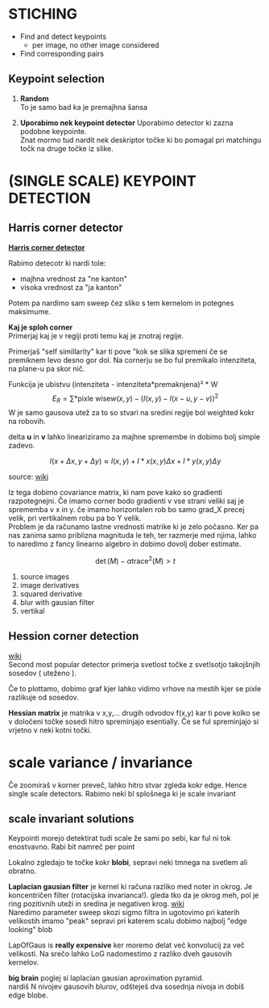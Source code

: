 # STICHING

- Find and detect keypoints
  - per image, no other image considered
- Find corresponding pairs

## Keypoint selection

1. **Random**  
   To je samo bad ka je premajhna šansa

2. **Uporabimo nek keypoint detector**
   Uporabimo detector ki zazna podobne keypointe.  
   Znat mormo tud nardit nek deskriptor točke ki bo pomagal pri matchingu točk na druge točke iz slike.

# (SINGLE SCALE) KEYPOINT DETECTION

## Harris corner detector

[**Harris corner detector**](https://en.wikipedia.org/wiki/Harris_corner_detector)

Rabimo detecotr ki nardi tole:

- majhna vrednost za "ne kanton"
- visoka vrednost za "ja kanton"

Potem pa nardimo sam sweep čez sliko s tem kernelom in potegnes maksimume.

**Kaj je sploh corner**  
Primerjaj kaj je v regiji proti temu kaj je znotraj regije.

Primerjaš "self simillarity" kar ti pove "kok se slika spremeni če se premiknem levo desno gor dol. Na cornerju se bo ful premikalo intenziteta, na plane-u pa skor nič.

Funkcija je ubistvu (intenziteta - intenziteta*premaknjena)² \* W
$$ E_R = \sum*{\text{pixle wise}} w(x,y) -(I(x,y)-I(x-u,y-v))^2$$
W je samo gausova utež za to so stvari na sredini regije bol weighted kokr na robovih.

delta **u** in **v** lahko lineariziramo za majhne spremembe in dobimo bolj simple zadevo.

$$ I(x+\Delta x,y+\Delta y)\approx I(x,y)+I*{x}(x,y)\Delta x+I*{y}(x,y)\Delta y $$

source: [wiki](https://en.wikipedia.org/wiki/Harris_corner_detector)

Iz tega dobimo covariance matrix, ki nam pove kako so gradienti razpotegnejni.
Če imamo corner bodo gradienti v vse strani veliki saj je sprememba v x in y. če imamo horizontalen rob bo samo grad_X precej velik, pri vertikalnem robu pa bo Y velik.  
Problem je da računamo lastne vrednosti matrike ki je zelo počasno.
Ker pa nas zanima samo priblizna magnituda le teh, ter razmerje med njima, lahko to naredimo z fancy linearno algebro in dobimo dovolj dober estimate.

$$ \det(M) - \alpha \text{trace}^2(M) > t $$

1. source images
2. image derivatives
3. squared derivative
4. blur with gausian filter
5. vertikal

## Hession corner detection

[wiki](https://en.wikipedia.org/wiki/Hessian_affine_region_detector)  
Second most popular detector
primerja svetlost točke z svetlsotjo takojšnjih sosedov ( uteženo ).

Če to plottamo, dobimo graf kjer lahko vidimo vrhove na mestih kjer se pixle razlikuje od sosedov.

**Hessian matrix** je matrika v x,y,... drugih odvodov f(x,y) kar ti pove kolko se v določeni točke sosedi hitro spreminjajo esentially. Če se ful spreminjajo si vrjetno v neki kotni točki.

# scale variance / invariance

Če zoomiraš v korner preveč, lahko hitro stvar zgleda kokr edge. Hence single scale detectors. Rabimo neki bl splošnega ki je scale invariant

## scale invariant solutions

Keypointi morejo detektirat tudi scale že sami po sebi, kar ful ni tok enostvavno. Rabi bit namreč per point

Lokalno zgledajo te točke kokr **blobi**, sepravi neki tmnega na svetlem ali obratno.

**Laplacian gausian filter** je kernel ki računa razliko med noter in okrog. Je koncentričen filter (rotacijska invarianca!). gleda tko da je okrog meh, pol je ring pozitivnih uteži in sredina je negativen krog.
[wiki](https://homepages.inf.ed.ac.uk/rbf/HIPR2/log.htm)  
Naredimo parameter sweep skozi sigmo filtra in ugotovimo pri katerih velikostih imamo "peak" sepravi pri katerem scalu dobimo najbolj "edge looking" blob

LapOfGaus is **really expensive** ker moremo delat več konvolucij za več velikosti. Na srečo lahko LoG nadomestimo z razliko dveh gausovih kernelov.

**big brain** poglej si laplacian gausian aproximation pyramid.  
nardiš N nivojev gausovih blurov, odšteješ dva sosednja nivoja in dobiš edge blobe.
